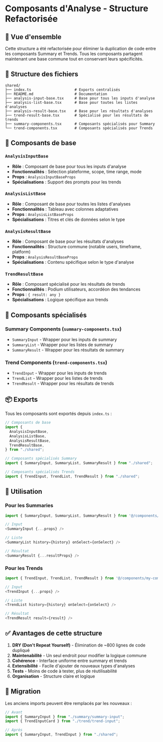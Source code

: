 # Composants d'Analyse - Structure Refactorisée

## 🎯 **Vue d'ensemble**

Cette structure a été refactorisée pour éliminer la duplication de code entre les composants Summary et Trends. Tous les composants partagent maintenant une base commune tout en conservant leurs spécificités.

## 📁 **Structure des fichiers**

```
shared/
├── index.ts                    # Exports centralisés
├── README.md                   # Documentation
├── analysis-input-base.tsx     # Base pour tous les inputs d'analyse
├── analysis-list-base.tsx      # Base pour toutes les listes d'analyses
├── analysis-result-base.tsx    # Base pour les résultats d'analyses
├── trend-result-base.tsx       # Spécialisé pour les résultats de trends
├── summary-components.tsx      # Composants spécialisés pour Summary
└── trend-components.tsx        # Composants spécialisés pour Trends
```

## 🧩 **Composants de base**

### `AnalysisInputBase`

- **Rôle** : Composant de base pour tous les inputs d'analyse
- **Fonctionnalités** : Sélection plateforme, scope, time range, mode
- **Props** : `AnalysisInputBaseProps`
- **Spécialisations** : Support des prompts pour les trends

### `AnalysisListBase`

- **Rôle** : Composant de base pour toutes les listes d'analyses
- **Fonctionnalités** : Tableau avec colonnes adaptatives
- **Props** : `AnalysisListBaseProps`
- **Spécialisations** : Titres et clés de données selon le type

### `AnalysisResultBase`

- **Rôle** : Composant de base pour les résultats d'analyses
- **Fonctionnalités** : Structure commune (notable users, timeframe, platform)
- **Props** : `AnalysisResultBaseProps`
- **Spécialisations** : Contenu spécifique selon le type d'analyse

### `TrendResultBase`

- **Rôle** : Composant spécialisé pour les résultats de trends
- **Fonctionnalités** : Podium utilisateurs, accordéon des tendances
- **Props** : `{ result: any }`
- **Spécialisations** : Logique spécifique aux trends

## 🎨 **Composants spécialisés**

### Summary Components (`summary-components.tsx`)

- `SummaryInput` - Wrapper pour les inputs de summary
- `SummaryList` - Wrapper pour les listes de summary
- `SummaryResult` - Wrapper pour les résultats de summary

### Trend Components (`trend-components.tsx`)

- `TrendInput` - Wrapper pour les inputs de trends
- `TrendList` - Wrapper pour les listes de trends
- `TrendResult` - Wrapper pour les résultats de trends

## 📦 **Exports**

Tous les composants sont exportés depuis `index.ts` :

```typescript
// Composants de base
import {
  AnalysisInputBase,
  AnalysisListBase,
  AnalysisResultBase,
  TrendResultBase,
} from "./shared";

// Composants spécialisés Summary
import { SummaryInput, SummaryList, SummaryResult } from "./shared";

// Composants spécialisés Trends
import { TrendInput, TrendList, TrendResult } from "./shared";
```

## 🚀 **Utilisation**

### Pour les Summaries

```typescript
import { SummaryInput, SummaryList, SummaryResult } from '@/components/my-community/analysis/shared';

// Input
<SummaryInput {...props} />

// Liste
<SummaryList history={history} onSelect={onSelect} />

// Résultat
<SummaryResult {...resultProps} />
```

### Pour les Trends

```typescript
import { TrendInput, TrendList, TrendResult } from '@/components/my-community/analysis/shared';

// Input
<TrendInput {...props} />

// Liste
<TrendList history={history} onSelect={onSelect} />

// Résultat
<TrendResult result={result} />
```

## ✅ **Avantages de cette structure**

1. **DRY (Don't Repeat Yourself)** - Élimination de ~800 lignes de code dupliqué
2. **Maintenabilité** - Un seul endroit pour modifier la logique commune
3. **Cohérence** - Interface uniforme entre summary et trends
4. **Extensibilité** - Facile d'ajouter de nouveaux types d'analyses
5. **Tests** - Moins de code à tester, plus de réutilisabilité
6. **Organisation** - Structure claire et logique

## 🔄 **Migration**

Les anciens imports peuvent être remplacés par les nouveaux :

```typescript
// Avant
import { SummaryInput } from "./summary/summary-input";
import { TrendInputCard } from "./trend/trend-input";

// Après
import { SummaryInput, TrendInput } from "./shared";
```
